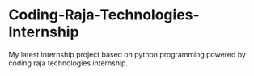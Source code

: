 # Coding-Raja-Technologies-Internship
My latest internship project based on python programming powered by coding raja technologies internship.

